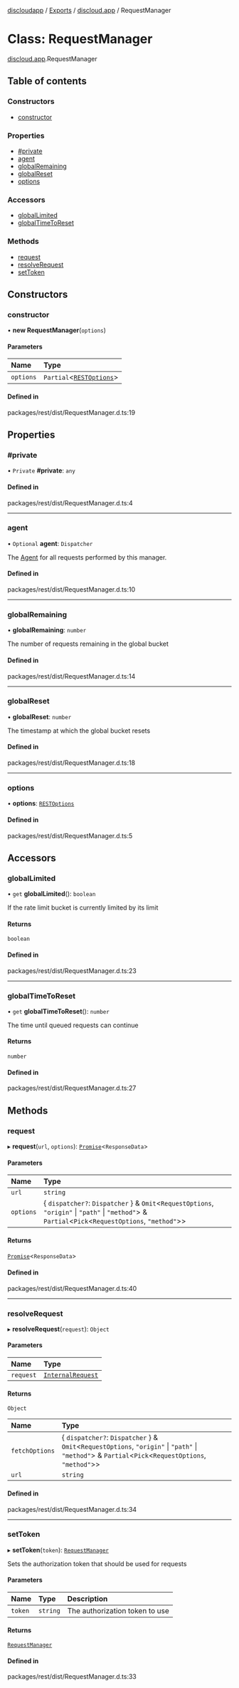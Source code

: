 [discloudapp](../README.md) / [Exports](../modules.md) / [discloud.app](../modules/discloud_app.md) / RequestManager

# Class: RequestManager

[discloud.app](../modules/discloud_app.md).RequestManager

## Table of contents

### Constructors

- [constructor](discloud_app.RequestManager.md#constructor)

### Properties

- [#private](discloud_app.RequestManager.md##private)
- [agent](discloud_app.RequestManager.md#agent)
- [globalRemaining](discloud_app.RequestManager.md#globalremaining)
- [globalReset](discloud_app.RequestManager.md#globalreset)
- [options](discloud_app.RequestManager.md#options)

### Accessors

- [globalLimited](discloud_app.RequestManager.md#globallimited)
- [globalTimeToReset](discloud_app.RequestManager.md#globaltimetoreset)

### Methods

- [request](discloud_app.RequestManager.md#request)
- [resolveRequest](discloud_app.RequestManager.md#resolverequest)
- [setToken](discloud_app.RequestManager.md#settoken)

## Constructors

### constructor

• **new RequestManager**(`options`)

#### Parameters

| Name | Type |
| :------ | :------ |
| `options` | `Partial`<[`RESTOptions`](../interfaces/discloud_app.RESTOptions.md)\> |

#### Defined in

packages/rest/dist/RequestManager.d.ts:19

## Properties

### #private

• `Private` **#private**: `any`

#### Defined in

packages/rest/dist/RequestManager.d.ts:4

___

### agent

• `Optional` **agent**: `Dispatcher`

The [Agent](https://undici.nodejs.org/#/docs/api/Agent) for all requests
performed by this manager.

#### Defined in

packages/rest/dist/RequestManager.d.ts:10

___

### globalRemaining

• **globalRemaining**: `number`

The number of requests remaining in the global bucket

#### Defined in

packages/rest/dist/RequestManager.d.ts:14

___

### globalReset

• **globalReset**: `number`

The timestamp at which the global bucket resets

#### Defined in

packages/rest/dist/RequestManager.d.ts:18

___

### options

• **options**: [`RESTOptions`](../interfaces/discloud_app.RESTOptions.md)

#### Defined in

packages/rest/dist/RequestManager.d.ts:5

## Accessors

### globalLimited

• `get` **globalLimited**(): `boolean`

If the rate limit bucket is currently limited by its limit

#### Returns

`boolean`

#### Defined in

packages/rest/dist/RequestManager.d.ts:23

___

### globalTimeToReset

• `get` **globalTimeToReset**(): `number`

The time until queued requests can continue

#### Returns

`number`

#### Defined in

packages/rest/dist/RequestManager.d.ts:27

## Methods

### request

▸ **request**(`url`, `options`): [`Promise`]( https://developer.mozilla.org/en-US/docs/Web/JavaScript/Reference/Global_Objects/Promise )<`ResponseData`\>

#### Parameters

| Name | Type |
| :------ | :------ |
| `url` | `string` |
| `options` | { `dispatcher?`: `Dispatcher`  } & `Omit`<`RequestOptions`, ``"origin"`` \| ``"path"`` \| ``"method"``\> & `Partial`<`Pick`<`RequestOptions`, ``"method"``\>\> |

#### Returns

[`Promise`]( https://developer.mozilla.org/en-US/docs/Web/JavaScript/Reference/Global_Objects/Promise )<`ResponseData`\>

#### Defined in

packages/rest/dist/RequestManager.d.ts:40

___

### resolveRequest

▸ **resolveRequest**(`request`): `Object`

#### Parameters

| Name | Type |
| :------ | :------ |
| `request` | [`InternalRequest`](../interfaces/discloud_app.InternalRequest.md) |

#### Returns

`Object`

| Name | Type |
| :------ | :------ |
| `fetchOptions` | { `dispatcher?`: `Dispatcher`  } & `Omit`<`RequestOptions`, ``"origin"`` \| ``"path"`` \| ``"method"``\> & `Partial`<`Pick`<`RequestOptions`, ``"method"``\>\> |
| `url` | `string` |

#### Defined in

packages/rest/dist/RequestManager.d.ts:34

___

### setToken

▸ **setToken**(`token`): [`RequestManager`](discloud_app.RequestManager.md)

Sets the authorization token that should be used for requests

#### Parameters

| Name | Type | Description |
| :------ | :------ | :------ |
| `token` | `string` | The authorization token to use |

#### Returns

[`RequestManager`](discloud_app.RequestManager.md)

#### Defined in

packages/rest/dist/RequestManager.d.ts:33
